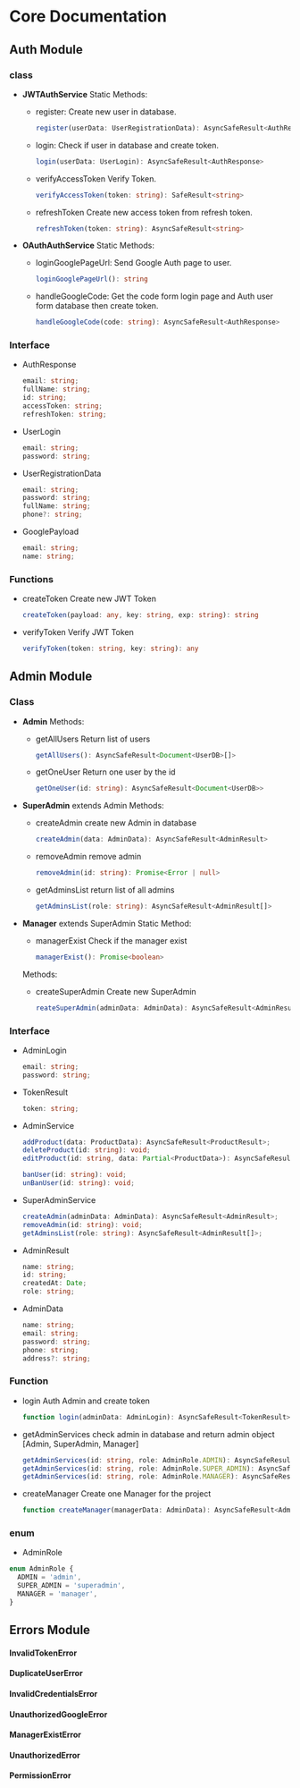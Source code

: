 # Core Documentation

## Auth Module

### class

- <b>JWTAuthService</b>
  Static Methods:

  - register:
    Create new user in database.
    ```ts
    register(userData: UserRegistrationData): AsyncSafeResult<AuthResponse>
    ```
  - login:
    Check if user in database and create token.

    ```ts
    login(userData: UserLogin): AsyncSafeResult<AuthResponse>
    ```

  - verifyAccessToken
    Verify Token.

    ```ts
    verifyAccessToken(token: string): SafeResult<string>
    ```

  - refreshToken
    Create new access token from refresh token.

    ```ts
    refreshToken(token: string): AsyncSafeResult<string>
    ```

- <b>OAuthAuthService</b>
  Static Methods:

  - loginGooglePageUrl:
    Send Google Auth page to user.
    ```ts
    loginGooglePageUrl(): string
    ```
  - handleGoogleCode:
    Get the code form login page and Auth user form database then create token.
    ```ts
    handleGoogleCode(code: string): AsyncSafeResult<AuthResponse>
    ```

### Interface

- AuthResponse

  ```ts
  email: string;
  fullName: string;
  id: string;
  accessToken: string;
  refreshToken: string;
  ```

- UserLogin
  ```ts
  email: string;
  password: string;
  ```
- UserRegistrationData
  ```ts
  email: string;
  password: string;
  fullName: string;
  phone?: string;
  ```
- GooglePayload

  ```ts
  email: string;
  name: string;
  ```

### Functions

- createToken
  Create new JWT Token
  ```ts
  createToken(payload: any, key: string, exp: string): string
  ```
- verifyToken
  Verify JWT Token
  ```ts
  verifyToken(token: string, key: string): any
  ```

## Admin Module

### Class

- <b>Admin</b>
  Methods:
  - getAllUsers
    Return list of users
    ```ts
    getAllUsers(): AsyncSafeResult<Document<UserDB>[]>
    ```
  - getOneUser
    Return one user by the id
    ```ts
    getOneUser(id: string): AsyncSafeResult<Document<UserDB>>
    ```
- <b>SuperAdmin</b> extends Admin
  Methods:
  - createAdmin
    create new Admin in database
    ```ts
    createAdmin(data: AdminData): AsyncSafeResult<AdminResult>
    ```
  - removeAdmin
    remove admin
    ```ts
    removeAdmin(id: string): Promise<Error | null>
    ```
  - getAdminsList
    return list of all admins
    ```ts
    getAdminsList(role: string): AsyncSafeResult<AdminResult[]>
    ```
- <b>Manager</b> extends SuperAdmin
  Static Method:

  - managerExist
    Check if the manager exist
    ```ts
    managerExist(): Promise<boolean>
    ```

  Methods:

  - createSuperAdmin
    Create new SuperAdmin
    ```ts
    reateSuperAdmin(adminData: AdminData): AsyncSafeResult<AdminResult>
    ```

### Interface

- AdminLogin
  ```ts
  email: string;
  password: string;
  ```
- TokenResult
  ```ts
  token: string;
  ```
- AdminService

  ```ts
  addProduct(data: ProductData): AsyncSafeResult<ProductResult>;
  deleteProduct(id: string): void;
  editProduct(id: string, data: Partial<ProductData>): AsyncSafeResult<ProductData>;

  banUser(id: string): void;
  unBanUser(id: string): void;
  ```

- SuperAdminService
  ```ts
  createAdmin(adminData: AdminData): AsyncSafeResult<AdminResult>;
  removeAdmin(id: string): void;
  getAdminsList(role: string): AsyncSafeResult<AdminResult[]>;
  ```
- AdminResult

  ```ts
  name: string;
  id: string;
  createdAt: Date;
  role: string;
  ```

- AdminData
  ```ts
  name: string;
  email: string;
  password: string;
  phone: string;
  address?: string;
  ```

### Function

- login
  Auth Admin and create token

  ```ts
  function login(adminData: AdminLogin): AsyncSafeResult<TokenResult>;
  ```

- getAdminServices
  check admin in database and return admin object [Admin, SuperAdmin,
  Manager]

  ```ts
  getAdminServices(id: string, role: AdminRole.ADMIN): AsyncSafeResult<Admin>;
  getAdminServices(id: string, role: AdminRole.SUPER_ADMIN): AsyncSafeResult<SuperAdmin>;
  getAdminServices(id: string, role: AdminRole.MANAGER): AsyncSafeResult<Manager>;
  ```

- createManager
  Create one Manager for the project
  ```ts
  function createManager(managerData: AdminData): AsyncSafeResult<AdminResult>;
  ```

### enum

- AdminRole

```ts
enum AdminRole {
  ADMIN = 'admin',
  SUPER_ADMIN = 'superadmin',
  MANAGER = 'manager',
}
```

## Errors Module

#### InvalidTokenError

#### DuplicateUserError

#### InvalidCredentialsError

#### UnauthorizedGoogleError

#### ManagerExistError

#### UnauthorizedError

#### PermissionError
